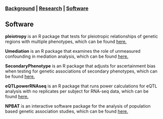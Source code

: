 ### [Background](https://SharonLutz.github.io)  | [Research](https://SharonLutz.github.io/research) | [Software](https://SharonLutz.github.io/software)

## Software
**pleiotropy** is an R package that tests for pleiotropic relationships of genetic regions with multiple phenotypes, which can be found [here.](https://github.com/SharonLutz/software)

**Umediation** is an R package that examines the role of unmeasured confounding in mediation analysis, which can be found [here.](https://github.com/SharonLutz/software)

**SecondaryPhenotype** is an R package that adjusts for ascertainment bias when testing for genetic associations of secondary phenotypes, which can be found [here.](https://github.com/SharonLutz/software)

**eQTLpowerRNAseq** is an R package that runs power calculations for eQTL analysis with no replicates per subject for RNA-seq data, which can be found [here.](https://github.com/SharonLutz/software)

**NPBAT** is an interactive software package for the analysis of population based genetic association studies,  which can be found [here.](https://sites.google.com/site/genenpbat/home/npbat)



